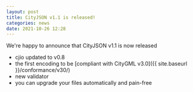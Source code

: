 ```yaml
---
layout: post
title: CityJSON v1.1 is released!
categories: news
date: 2021-10-26 12:28
---
```



We're happy to announce that CityJSON v1.1 is now released

- cjio updated to v0.8
- the first encoding to be [compliant with CityGML v3.0]({{ site.baseurl }}/conformance/v30/)
- new validator
- you can upgrade your files automatically and pain-free



